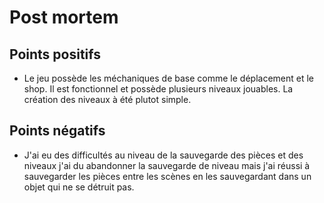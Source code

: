 # Post mortem 

## Points positifs
* Le jeu possède les méchaniques de base comme le déplacement et le shop. Il est fonctionnel et possède plusieurs niveaux jouables. La création des niveaux à été plutot simple.

## Points négatifs
* J'ai eu des difficultés au niveau de la sauvegarde des pièces et des niveaux j'ai du abandonner la sauvegarde de niveau mais j'ai réussi à sauvegarder les pièces entre les scènes en les sauvegardant dans un objet qui ne se détruit pas.
